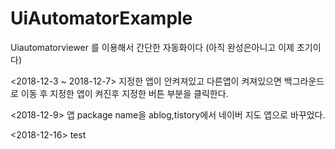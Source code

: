 # UiAutomatorExample


Uiautomatorviewer 를 이용해서 간단한 자동화이다
(아직 완성은아니고 이제 초기이다)



<2018-12-3 ~ 2018-12-7>
지정한 앱이 안켜져있고 다른앱이 켜져있으면 백그라운드로 이동 후 지정한 앱이 켜진후 
지정한 버튼 부분을 클릭한다.

<2018-12-9>
앱 package name을 ablog,tistory에서 네이버 지도 앱으로 바꾸었다.


<2018-12-16>
test
